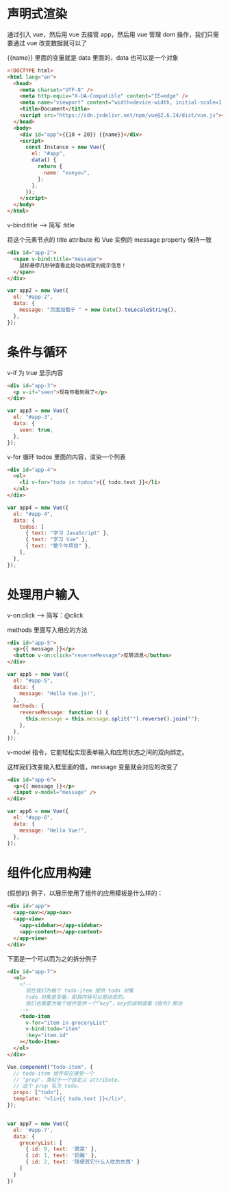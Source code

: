 # 声明式渲染

通过引入 vue，然后用 vue 去接管 app，然后用 vue 管理 dom 操作，我们只需要通过 vue 改变数据就可以了

{{name}} 里面的变量就是 data 里面的，data 也可以是一个对象

```html
<!DOCTYPE html>
<html lang="en">
  <head>
    <meta charset="UTF-8" />
    <meta http-equiv="X-UA-Compatible" content="IE=edge" />
    <meta name="viewport" content="width=device-width, initial-scale=1.0" />
    <title>Document</title>
    <script src="https://cdn.jsdelivr.net/npm/vue@2.6.14/dist/vue.js"></script>
  </head>
  <body>
    <div id="app">{{10 + 20}} {{name}}</div>
    <script>
      const Instance = new Vue({
        el: "#app",
        data() {
          return {
            name: "xueyou",
          };
        },
      });
    </script>
  </body>
</html>
```

v-bind:title --> 简写 :title

将这个元素节点的 title attribute 和 Vue 实例的 message property 保持一致

```html
<div id="app-2">
  <span v-bind:title="message">
    鼠标悬停几秒钟查看此处动态绑定的提示信息！
  </span>
</div>
```

```javascript
var app2 = new Vue({
  el: "#app-2",
  data: {
    message: "页面加载于 " + new Date().toLocaleString(),
  },
});
```

# 条件与循环

v-if 为 true 显示内容

```html
<div id="app-3">
  <p v-if="seen">现在你看到我了</p>
</div>
```

```javascript
var app3 = new Vue({
  el: "#app-3",
  data: {
    seen: true,
  },
});
```

v-for 循环 todos 里面的内容，渲染一个列表

```html
<div id="app-4">
  <ol>
    <li v-for="todo in todos">{{ todo.text }}</li>
  </ol>
</div>
```

```javascript
var app4 = new Vue({
  el: "#app-4",
  data: {
    todos: [
      { text: "学习 JavaScript" },
      { text: "学习 Vue" },
      { text: "整个牛项目" },
    ],
  },
});
```

# 处理用户输入

v-on:click --> 简写：@click

methods 里面写入相应的方法

```html
<div id="app-5">
  <p>{{ message }}</p>
  <button v-on:click="reverseMessage">反转消息</button>
</div>
```

```javascript
var app5 = new Vue({
  el: "#app-5",
  data: {
    message: "Hello Vue.js!",
  },
  methods: {
    reverseMessage: function () {
      this.message = this.message.split("").reverse().join("");
    },
  },
});
```

v-model 指令，它能轻松实现表单输入和应用状态之间的双向绑定。

这样我们改变输入框里面的值，message 变量就会对应的改变了

```html
<div id="app-6">
  <p>{{ message }}</p>
  <input v-model="message" />
</div>
```

```javascript
var app6 = new Vue({
  el: "#app-6",
  data: {
    message: "Hello Vue!",
  },
});
```

# 组件化应用构建

(假想的) 例子，以展示使用了组件的应用模板是什么样的：

```html
<div id="app">
  <app-nav></app-nav>
  <app-view>
    <app-sidebar></app-sidebar>
    <app-content></app-content>
  </app-view>
</div>
```

下面是一个可以而为之的拆分例子


```html
<div id="app-7">
  <ol>
    <!--
      现在我们为每个 todo-item 提供 todo 对象
      todo 对象是变量，即其内容可以是动态的。
      我们也需要为每个组件提供一个“key”，key的说明请看《指令》那块
    -->
    <todo-item
      v-for="item in groceryList"
      v-bind:todo="item"
      :key="item.id"   
    ></todo-item>
  </ol>
</div>
```

```js
Vue.component("todo-item", {
  // todo-item 组件现在接受一个
  // "prop"，类似于一个自定义 attribute。
  // 这个 prop 名为 todo。
  props: ["todo"],
  template: "<li>{{ todo.text }}</li>",
});


var app7 = new Vue({
  el: '#app-7',
  data: {
    groceryList: [
      { id: 0, text: '蔬菜' },
      { id: 1, text: '奶酪' },
      { id: 2, text: '随便其它什么人吃的东西' }
    ]
  }
})
```

